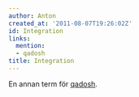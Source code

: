 ```yaml
---
author: Anton
created_at: '2011-08-07T19:26:02Z'
id: Integration
links:
  mention:
  - qadosh
title: Integration
---
```


En annan term för [qadosh].

  [qadosh]: qadosh
